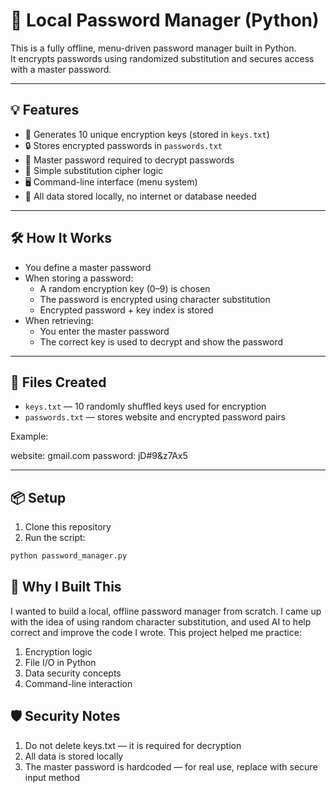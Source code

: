 # 🔐 Local Password Manager (Python)

This is a fully offline, menu-driven password manager built in Python.  
It encrypts passwords using randomized substitution and secures access with a master password.

---

## 💡 Features

- 🔁 Generates 10 unique encryption keys (stored in `keys.txt`)
- 🔒 Stores encrypted passwords in `passwords.txt`
- 🔐 Master password required to decrypt passwords
- 🧠 Simple substitution cipher logic
- 🖥️ Command-line interface (menu system)
- 🧾 All data stored locally, no internet or database needed

---

## 🛠️ How It Works

- You define a master password
- When storing a password:
  - A random encryption key (0–9) is chosen
  - The password is encrypted using character substitution
  - Encrypted password + key index is stored
- When retrieving:
  - You enter the master password
  - The correct key is used to decrypt and show the password

---

## 🔧 Files Created

- `keys.txt` — 10 randomly shuffled keys used for encryption
- `passwords.txt` — stores website and encrypted password pairs

Example:

website: gmail.com
password: jD#9&z7Ax5


---

## 📦 Setup

1. Clone this repository
2. Run the script:

```bash
python password_manager.py
```

## 🧠 Why I Built This

I wanted to build a local, offline password manager from scratch. I came up with the idea of using random character substitution, and used AI to help correct and improve the code I wrote. This project helped me practice:

1. Encryption logic
2. File I/O in Python
3. Data security concepts
4. Command-line interaction

## 🛡️ Security Notes

1. Do not delete keys.txt — it is required for decryption
2. All data is stored locally
3. The master password is hardcoded — for real use, replace with secure input method
